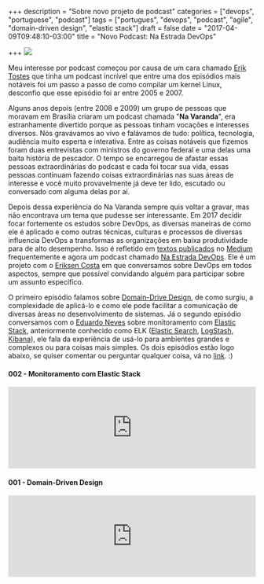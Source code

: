 +++
description = "Sobre novo projeto de podcast"
categories = ["devops", "portuguese", "podcast"]
tags = ["portugues", "devops", "podcast", "agile", "domain-driven design", "elastic stack"]
draft = false
date = "2017-04-09T09:48:10-03:00"
title = "Novo Podcast: Na Estrada DevOps"

+++
![](/images/M-15_centerline_1917_logo.jpg)

Meu interesse por podcast começou por causa de um cara chamado [Erik Tostes](https://twitter.com/ericktostes) que tinha um podcast incrível que entre uma dos episódios mais notáveis foi um passo a passo de como compilar um kernel Linux, desconfio que esse episódio foi ar entre 2005 e 2007.

Alguns anos depois (entre 2008 e 2009) um grupo de pessoas que moravam em Brasília criaram um podcast chamada "**Na Varanda**", era estranhamente divertido porque as pessoas tinham vocações e interesses diversos. Nós gravávamos ao vivo e falávamos de tudo: política, tecnologia, audiência muito esperta e interativa. Entre as coisas notáveis que fizemos foram duas entrevistas com ministros do governo federal e uma delas uma baita história de pescador. O tempo se encarregou de afastar essas pessoas extraordinárias do podcast e cada foi tocar sua vida, essas pessoas continuam fazendo coisas extraordinárias nas suas áreas de interesse e você muito provavelmente já deve ter lido, escutado ou conversado com alguma delas por aí.

Depois dessa experiência do Na Varanda sempre quis voltar a gravar, mas não encontrava um tema que pudesse ser interessante. Em 2017 decidir focar fortemente os estudos sobre DevOps, as diversas maneiras de como ele é aplicado e como outras técnicas, culturas e processos de diversas influencia DevOps a transformas as organizações em baixa produtividade para de alto desempenho. Isso é refletido em [textos publicados](https://medium.com/@fernandoike) no [Medium](https://medium.com/) frequentemente e agora um podcast chamado [Na Estrada DevOps](https://www.naestradadevops.com/). Ele é um projeto com o [Eriksen Costa](https://twitter.com/eriksencosta) em que conversamos sobre DevOps em todos aspectos, sempre que possível convidando alguém para participar sobre um assunto específico.

O primeiro episódio falamos sobre [Domain-Drive Design](http://dddcommunity.org/), de como surgiu, a complexidade de aplicá-lo e como ele pode facilitar a comunicação de diversas áreas no desenvolvimento de sistemas. Já o segundo episódio conversamos com o [Eduardo Neves](https://twitter.com/_eth0_) sobre monitoramento com [Elastic  Stack](https://www.elastic.co/v5), anteriormente conhecido como ELK ([Elastic Search](https://www.elastic.co/products/elasticsearch), [LogStash](https://www.elastic.co/products/logstash), [Kibana](https://www.elastic.co/products/kibana)), ele fala da experiência de usá-lo para ambientes grandes e complexos ou para coisas mais simples. Os dois episódios estão logo abaixo, se quiser comentar ou perguntar qualquer coisa, vá no [link](https://www.naestradadevops.com/page/perguntorio/). :)

#### 002 - Monitoramento com Elastic  Stack
<iframe width="100%" height="166" scrolling="no" frameborder="no" src="https://w.soundcloud.com/player/?url=https%3A//api.soundcloud.com/tracks/316791631&amp;color=ff5500&amp;auto_play=false&amp;hide_related=false&amp;show_comments=true&amp;show_user=true&amp;show_reposts=false"></iframe>

####  001 - Domain-Driven Design
<iframe width="100%" height="166" scrolling="no" frameborder="no" src="https://w.soundcloud.com/player/?url=https%3A//api.soundcloud.com/tracks/314758274&amp;color=ff5500&amp;auto_play=false&amp;hide_related=false&amp;show_comments=true&amp;show_user=true&amp;show_reposts=false"></iframe>
